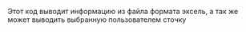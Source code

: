 Этот код выводит информацию из файла формата эксель, а так же может выводить выбранную пользователем сточку
